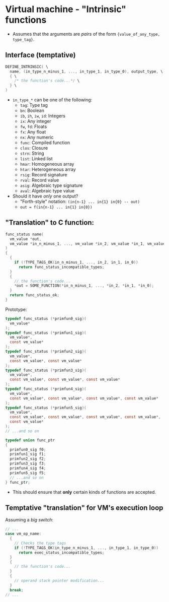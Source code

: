 # Virtual machine - "Intrinsic" functions

- Assumes that the arguments are *pairs* of the form
  `{value_of_any_type, type_tag}`.

## Interface (temptative)

```c
DEFINE_INTRINSIC( \
  name, (in_type_n_minus_1, ..., in_type_1, in_type_0), output_type, \
  { \
    /* the function's code...*/ \
  } \
)
```

- `in_type_*` can be one of the following:
  - `tag`: Type tag
  - `bn`: Boolean
  - `ib`, `ih`, `iw`, `id`: Integers
  - `ix`: Any integer
  - `fw`, `fd`: Floats
  - `fx`: Any float
  - `nx`: Any numeric
  - `func`: Compiled function
  - `clos`: Closure
  - `strn`: String
  - `list`: Linked list
  - `hmar`: Homogeneous array
  - `htar`: Heterogeneous array
  - `rsig`: Record signature
  - `rval`: Record value
  - `asig`: Algebraic type signature
  - `aval`: Algebraic type value
- Should it have *only* one output?
  - "Forth-style" notation: `(in{n-1} ... in{1} in{0} -- out)`
  - `out = f(in{n-1} ... in{1} in{0})`

## "Translation" to C function:

```c
func_status name(
  vm_value *out,
  vm_value *in_n_minus_1, ..., vm_value *in_2, vm_value *in_1, vm_value *in_0
)
{
  {
    if (!TYPE_TAGS_OK(in_n_minus_1, ..., in_2, in_1, in_0))
      return func_status_incompatible_types;
  }
  {
    // the function's code...
    *out = SOME_FUNCTION(*in_n_minus_1, ..., *in_2, *in_1, *in_0);
  }
  return func_status_ok;
}
```

Prototype:
```c
typedef func_status (*primfun0_sig)(
  vm_value*
);
typedef func_status (*primfun1_sig)(
  vm_value*,
  const vm_value*
);
typedef func_status (*primfun2_sig)(
  vm_value*,
  const vm_value*, const vm_value*
);
typedef func_status (*primfun3_sig)(
  vm_value*,
  const vm_value*, const vm_value*, const vm_value*
);
typedef func_status (*primfun4_sig)(
  vm_value*,
  const vm_value*, const vm_value*, const vm_value*, const vm_value*
);
typedef func_status (*primfun5_sig)(
  vm_value*,
  const vm_value*, const vm_value*, const vm_value*, const vm_value*,
  const vm_value*
);
// ...and so on

typedef union func_ptr
{
  primfun0_sig f0;
  primfun1_sig f1;
  primfun2_sig f2;
  primfun3_sig f3;
  primfun4_sig f4;
  primfun5_sig f5;
  // ...and so on
} func_ptr;
```
- This should ensure that **only** certain kinds of functions are accepted.

## Temptative "translation" for VM's execution loop

Assuming a *big switch*:
```c
// ...
case vm_op_name:
  {
    // Checks the type tags
    if (!TYPE_TAGS_OK(in_type_n_minus_1, ..., in_type_1, in_type_0))
      return exec_status_incompatible_types;
  }
  {
    // the function's code...
  }
  {
    // operand stack pointer modification...
  }
  break;
// ...
```
